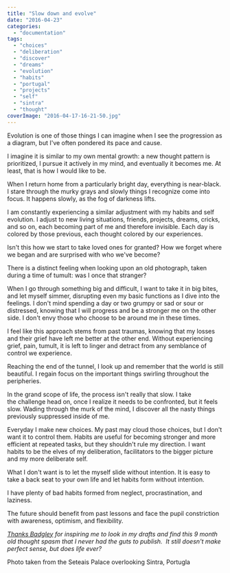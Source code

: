 ```yaml
---
title: "Slow down and evolve"
date: "2016-04-23"
categories: 
  - "documentation"
tags: 
  - "choices"
  - "deliberation"
  - "discover"
  - "dreams"
  - "evolution"
  - "habits"
  - "portugal"
  - "projects"
  - "self"
  - "sintra"
  - "thought"
coverImage: "2016-04-17-16-21-50.jpg"
---
```


Evolution is one of those things I can imagine when I see the progression as a diagram, but I've often pondered its pace and cause.

I imagine it is similar to my own mental growth: a new thought pattern is prioritized, I pursue it actively in my mind, and eventually it becomes me. At least, that is how I would like to be.

When I return home from a particularly bright day, everything is near-black. I stare through the murky grays and slowly things I recognize come into focus. It happens slowly, as the fog of darkness lifts.

I am constantly experiencing a similar adjustment with my habits and self evolution. I adjust to new living situations, friends, projects, dreams, cricks, and so on, each becoming part of me and therefore invisible. Each day is colored by those previous, each thought colored by our experiences.

Isn't this how we start to take loved ones for granted? How we forget where we began and are surprised with who we've become?

There is a distinct feeling when looking upon an old photograph, taken during a time of tumult: was I once that stranger?

When I go through something big and difficult, I want to take it in big bites, and let myself simmer, disrupting even my basic functions as I dive into the feelings. I don't mind spending a day or two grumpy or sad or sour or distressed, knowing that I will progress and be a stronger me on the other side. I don't envy those who choose to be around me in these times.

I feel like this approach stems from past traumas, knowing that my losses and their grief have left me better at the other end. Without experiencing grief, pain, tumult, it is left to linger and detract from any semblance of control we experience.

Reaching the end of the tunnel, I look up and remember that the world is still beautiful. I regain focus on the important things swirling throughout the peripheries.

In the grand scope of life, the process isn't really that slow. I take the challenge head on, once I realize it needs to be confronted, but it feels slow. Wading through the murk of the mind, I discover all the nasty things previously suppressed inside of me.

Everyday I make new choices. My past may cloud those choices, but I don't want it to control them. Habits are useful for becoming stronger and more efficient at repeated tasks, but they shouldn't rule my direction. I want habits to be the elves of my deliberation, facilitators to the bigger picture and my more deliberate self.

What I don't want is to let the myself slide without intention. It is easy to take a back seat to your own life and let habits form without intention.

I have plenty of bad habits formed from neglect, procrastination, and laziness.

The future should benefit from past lessons and face the pupil constriction with awareness, optimism, and flexibility.

_[Thanks Badgley](https://andreabadgley.com/2016/04/23/how-to-nudge-towards-self-motivation/) for inspiring me to look in my drafts and find this 9 month old thought spasm that I never had the guts to publish.  It still doesn't make perfect sense, but does life ever?_

Photo taken from the Seteais Palace overlooking Sintra, Portugla

